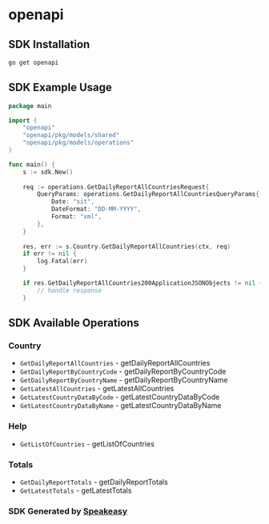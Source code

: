 # openapi

<!-- Start SDK Installation -->
## SDK Installation

```bash
go get openapi
```
<!-- End SDK Installation -->

## SDK Example Usage
<!-- Start SDK Example Usage -->
```go
package main

import (
    "openapi"
    "openapi/pkg/models/shared"
    "openapi/pkg/models/operations"
)

func main() {
    s := sdk.New()
    
    req := operations.GetDailyReportAllCountriesRequest{
        QueryParams: operations.GetDailyReportAllCountriesQueryParams{
            Date: "sit",
            DateFormat: "DD-MM-YYYY",
            Format: "xml",
        },
    }
    
    res, err := s.Country.GetDailyReportAllCountries(ctx, req)
    if err != nil {
        log.Fatal(err)
    }

    if res.GetDailyReportAllCountries200ApplicationJSONObjects != nil {
        // handle response
    }
```
<!-- End SDK Example Usage -->

<!-- Start SDK Available Operations -->
## SDK Available Operations

### Country

* `GetDailyReportAllCountries` - getDailyReportAllCountries
* `GetDailyReportByCountryCode` - getDailyReportByCountryCode
* `GetDailyReportByCountryName` - getDailyReportByCountryName
* `GetLatestAllCountries` - getLatestAllCountries
* `GetLatestCountryDataByCode` - getLatestCountryDataByCode
* `GetLatestCountryDataByName` - getLatestCountryDataByName

### Help

* `GetListOfCountries` - getListOfCountries

### Totals

* `GetDailyReportTotals` - getDailyReportTotals
* `GetLatestTotals` - getLatestTotals

<!-- End SDK Available Operations -->

### SDK Generated by [Speakeasy](https://docs.speakeasyapi.dev/docs/using-speakeasy/client-sdks)
